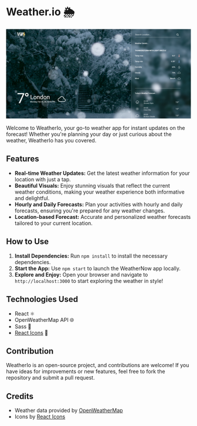 # Weather.io 🌦️
![Weather App](./src/assets/weather_app.png)

Welcome to WeatherIo, your go-to weather app for instant updates on the forecast! Whether you're planning your day or just curious about the weather, WeatherIo has you covered.

## Features

- **Real-time Weather Updates:** Get the latest weather information for your location with just a tap.
- **Beautiful Visuals:** Enjoy stunning visuals that reflect the current weather conditions, making your weather experience both informative and delightful.
- **Hourly and Daily Forecasts:** Plan your activities with hourly and daily forecasts, ensuring you're prepared for any weather changes.
- **Location-based Forecast:** Accurate and personalized weather forecasts tailored to your current location.

## How to Use

1. **Install Dependencies:** Run `npm install` to install the necessary dependencies.
2. **Start the App:** Use `npm start` to launch the WeatherNow app locally.
3. **Explore and Enjoy:** Open your browser and navigate to `http://localhost:3000` to start exploring the weather in style!

## Technologies Used

- React ⚛️
- OpenWeatherMap API 🌐
- Sass 🎨
- [React Icons](https://react-icons.github.io/react-icons/) 🚀

## Contribution

WeatherIo is an open-source project, and contributions are welcome! If you have ideas for improvements or new features, feel free to fork the repository and submit a pull request.

## Credits

- Weather data provided by [OpenWeatherMap](https://openweathermap.org/)
- Icons by [React Icons](https://react-icons.github.io/react-icons/)
